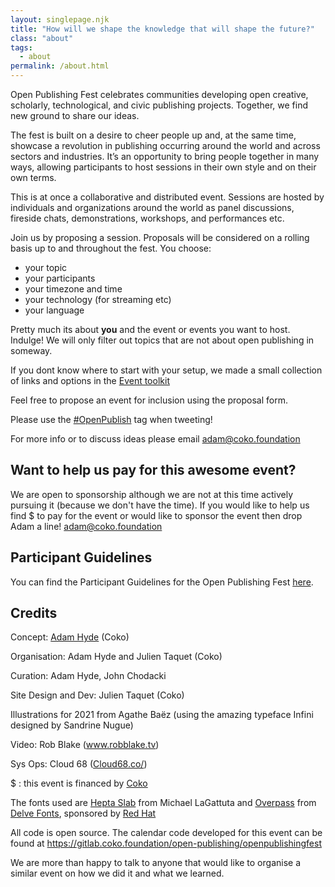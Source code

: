 ```yaml
---
layout: singlepage.njk
title: "How will we shape the knowledge that will shape the future?"
class: "about"
tags: 
  - about
permalink: /about.html
---
```




<p>Open Publishing Fest celebrates communities developing open creative, scholarly, technological, and civic publishing projects. Together, we find new ground to share our ideas.</p>
<p>The fest is built on a desire to cheer people up and, at the same time, showcase a revolution in publishing occurring around the world and across sectors and industries. It’s an opportunity to bring people together in many ways, allowing participants to host sessions in their own style and on their own terms.</p>
<p>This is at once a collaborative and distributed event. Sessions are hosted by individuals and organizations around the world as panel discussions, fireside chats, demonstrations, workshops, and performances etc. </p>
<p>Join us by proposing a session. Proposals will be considered on a rolling basis up to and throughout the fest. You choose:

- your topic
- your participants
- your timezone and time
- your technology (for streaming etc)
- your language

Pretty much its about **you** and the event or events you want to host. Indulge! We will only filter out topics that are not about open publishing in someway.
</p>

If you dont know where to start with your setup, we made a small collection of links and options in the [Event toolkit](/toolkit.html) 

<!-- <p class="proposal-wrapper"><a class="proposal" href="form.html">Propose an event!</a></p> -->


<p>Feel free to propose an event for inclusion using the proposal form.</p>
<p>Please use the <a href="https://twitter.com/search?q=%23openpublish">#OpenPublish</a> tag when tweeting!</p>


<p>For more info or to discuss ideas please email <a href="mailto:adam@coko.foundation">adam@coko.foundation</a>
</p>

<h2>Want to help us pay for this awesome event?</h2>
<p>We are open to sponsorship although we are not at this time actively pursuing it (because we don't have the time). If you would like to help us find $ to pay for the event or would like to sponsor the event then drop Adam a line! <a href="mailto:adam@coko.foundation">adam@coko.foundation</a></p>

<h2>Participant Guidelines</h2>
<p>You can find the Participant Guidelines for the Open Publishing Fest <a href="/conduct.html">here</a>.</p>

<h2>Credits</h2>
<p>Concept: <a href="mailto:adam@coko.foundation">Adam Hyde</a> (Coko)</p>
<p>Organisation: Adam Hyde and Julien Taquet (Coko)</p>
<p>Curation: Adam Hyde, John Chodacki</p>
<p>Site Design and Dev: Julien Taquet (Coko)</p>
<p>Illustrations for 2021 from Agathe Baëz (using the amazing typeface Infini designed by Sandrine Nugue)</p>
<p>Video: Rob Blake (<a href="www.robblake.tv">www.robblake.tv</a>)</p>
<p>Sys Ops: Cloud 68 (<a href="https://cloud68.co/about">Cloud68.co/</a>)</p>
<p>$ : this event is financed by <a href="https://coko.foundation">Coko</a></p>
<p>The fonts used are <a href="https://fonts.google.com/specimen/Hepta+Slab#about"> Hepta Slab</a> from Michael LaGattuta and <a href="http://overpassfont.org/">Overpass</a> from <a href="https://delvefonts.com/">Delve Fonts</a>, sponsored by <a href="https://www.redhat.com/en">Red Hat</a></p>
<p>All code is open source. The calendar code developed for this event can be found at <a href="https://gitlab.coko.foundation/open-publishing/openpublishingfest">https://gitlab.coko.foundation/open-publishing/openpublishingfest</a></p>
<p>We are more than happy to talk to anyone that would like to organise a similar event on how we did it and what we learned.</p>
